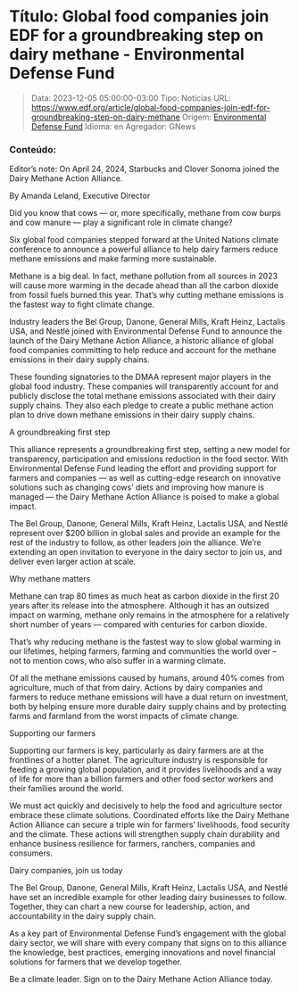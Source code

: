 # Título: Global food companies join EDF for a groundbreaking step on dairy methane - Environmental Defense Fund

>Data: 2023-12-05 05:00:00-03:00
>Tipo: Notícias
>URL: https://www.edf.org/article/global-food-companies-join-edf-for-groundbreaking-step-on-dairy-methane
>Origem: [Environmental Defense Fund](https://www.edf.org)
>Idioma: en
>Agregador: GNews

### Conteúdo:

Editor’s note: On April 24, 2024, Starbucks and Clover Sonoma joined the Dairy Methane Action Alliance.

By Amanda Leland, Executive Director

Did you know that cows — or, more specifically, methane from cow burps and cow manure — play a significant role in climate change?

Six global food companies stepped forward at the United Nations climate conference to announce a powerful alliance to help dairy farmers reduce methane emissions and make farming more sustainable.

Methane is a big deal. In fact, methane pollution from all sources in 2023 will cause more warming in the decade ahead than all the carbon dioxide from fossil fuels burned this year. That’s why cutting methane emissions is the fastest way to fight climate change.

Industry leaders the Bel Group, Danone, General Mills, Kraft Heinz, Lactalis USA, and Nestlé joined with Environmental Defense Fund to announce the launch of the Dairy Methane Action Alliance, a historic alliance of global food companies committing to help reduce and account for the methane emissions in their dairy supply chains.

These founding signatories to the DMAA represent major players in the global food industry. These companies will transparently account for and publicly disclose the total methane emissions associated with their dairy supply chains. They also each pledge to create a public methane action plan to drive down methane emissions in their dairy supply chains.

A groundbreaking first step

This alliance represents a groundbreaking first step, setting a new model for transparency, participation and emissions reduction in the food sector. With Environmental Defense Fund leading the effort and providing support for farmers and companies — as well as cutting-edge research on innovative solutions such as changing cows’ diets and improving how manure is managed — the Dairy Methane Action Alliance is poised to make a global impact.

The Bel Group, Danone, General Mills, Kraft Heinz, Lactalis USA, and Nestlé represent over $200 billion in global sales and provide an example for the rest of the industry to follow, as other leaders join the alliance. We’re extending an open invitation to everyone in the dairy sector to join us, and deliver even larger action at scale.

Why methane matters

Methane can trap 80 times as much heat as carbon dioxide in the first 20 years after its release into the atmosphere. Although it has an outsized impact on warming, methane only remains in the atmosphere for a relatively short number of years — compared with centuries for carbon dioxide.

That’s why reducing methane is the fastest way to slow global warming in our lifetimes, helping farmers, farming and communities the world over – not to mention cows, who also suffer in a warming climate.

Of all the methane emissions caused by humans, around 40% comes from agriculture, much of that from dairy. Actions by dairy companies and farmers to reduce methane emissions will have a dual return on investment, both by helping ensure more durable dairy supply chains and by protecting farms and farmland from the worst impacts of climate change.

Supporting our farmers

Supporting our farmers is key, particularly as dairy farmers are at the frontlines of a hotter planet. The agriculture industry is responsible for feeding a growing global population, and it provides livelihoods and a way of life for more than a billion farmers and other food sector workers and their families around the world.

We must act quickly and decisively to help the food and agriculture sector embrace these climate solutions. Coordinated efforts like the Dairy Methane Action Alliance can secure a triple win for farmers’ livelihoods, food security and the climate. These actions will strengthen supply chain durability and enhance business resilience for farmers, ranchers, companies and consumers.

Dairy companies, join us today

The Bel Group, Danone, General Mills, Kraft Heinz, Lactalis USA, and Nestlé have set an incredible example for other leading dairy businesses to follow. Together, they can chart a new course for leadership, action, and accountability in the dairy supply chain.

As a key part of Environmental Defense Fund’s engagement with the global dairy sector, we will share with every company that signs on to this alliance the knowledge, best practices, emerging innovations and novel financial solutions for farmers that we develop together.

Be a climate leader. Sign on to the Dairy Methane Action Alliance today.
